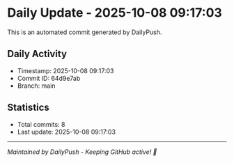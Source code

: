 # Daily Update - 2025-10-08 09:17:03

This is an automated commit generated by DailyPush.

## Daily Activity
- Timestamp: 2025-10-08 09:17:03
- Commit ID: 64d9e7ab
- Branch: main

## Statistics
- Total commits: 8
- Last update: 2025-10-08 09:17:03

---
*Maintained by DailyPush - Keeping GitHub active! 🚀*
